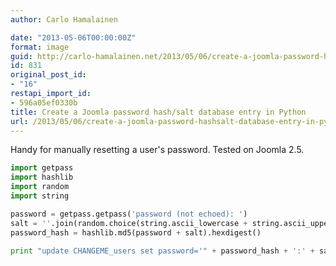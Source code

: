 ```yaml
---
author: Carlo Hamalainen

date: "2013-05-06T00:00:00Z"
format: image
guid: http://carlo-hamalainen.net/2013/05/06/create-a-joomla-password-hashsalt-database-entry-in-python/
id: 831
original_post_id:
- "16"
restapi_import_id:
- 596a05ef0330b
title: Create a Joomla password hash/salt database entry in Python
url: /2013/05/06/create-a-joomla-password-hashsalt-database-entry-in-python/
---
```

Handy for manually resetting a user's password. Tested on Joomla 2.5.

```python
import getpass
import hashlib
import random
import string

password = getpass.getpass('password (not echoed): ')
salt = ''.join(random.choice(string.ascii_lowercase + string.ascii_uppercase + string.digits) for x in range(32))
password_hash = hashlib.md5(password + salt).hexdigest()

print "update CHANGEME_users set password='" + password_hash + ':' + salt + "' where id = ...;"
```
